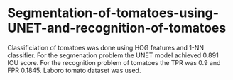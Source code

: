 # Segmentation-of-tomatoes-using-UNET-and-recognition-of-tomatoes
Classificiation of tomatoes was done using HOG features and 1-NN classifier.
For the segmenation problem the UNET model achieved 0.891 IOU score. 
For the recognition problem of tomatoes the TPR was 0.9 and FPR 0.1845.
Laboro tomato dataset was used. 
